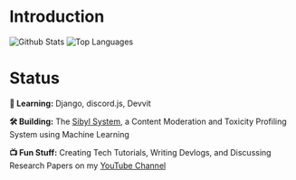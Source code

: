# Introduction

![Github Stats](https://github-readme-stats.vercel.app/api?username=dragonejt&theme=nord&show_icons=true)
![Top Languages](https://github-readme-stats.vercel.app/api/top-langs/?username=dragonejt&theme=nord)

# Status
**🤔 Learning:** Django, discord.js, Devvit

**🛠️ Building:** The [Sibyl System](https://github.com/dragonejt/sibyl), a Content Moderation and Toxicity Profiling System using Machine Learning

**📺 Fun Stuff:** Creating Tech Tutorials, Writing Devlogs, and Discussing Research Papers on my [YouTube Channel](https://www.youtube.com/@dragonejt)
